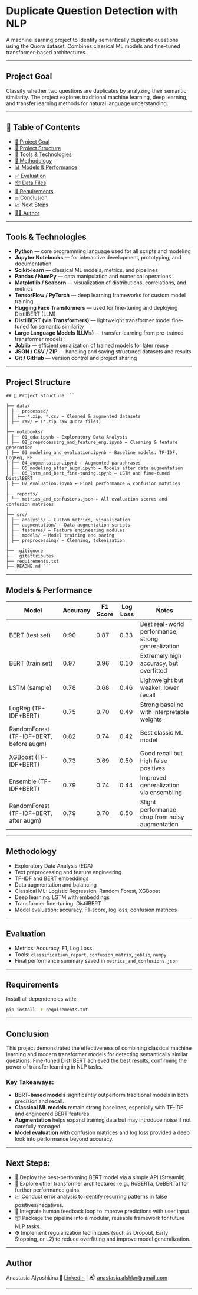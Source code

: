 # Duplicate Question Detection with NLP

A machine learning project to identify semantically duplicate questions using the Quora dataset. Combines classical ML models and fine-tuned transformer-based architectures.

---

## Project Goal

Classify whether two questions are duplicates by analyzing their semantic similarity. The project explores traditional machine learning, deep learning, and transfer learning methods for natural language understanding.

---

## 📑 Table of Contents

- [🎯 Project Goal](#project-goal)
- [📁 Project Structure](#project-structure)
- [🧰 Tools & Technologies](#tools--technologies)
- [🧪 Methodology](#methodology)
- [📊 Models & Performance](#models--performance)
- [✅ Evaluation](#evaluation)
- [📦 Data Files](#project-structure)
- [📜 Requirements](#requirements)
- [🔚 Conclusion](#conclusion)
- [📈 Next Steps](#next-steps)
- [👩‍💻 Author](#author)

---

## Tools & Technologies

- **Python** — core programming language used for all scripts and modeling
- **Jupyter Notebooks** — for interactive development, prototyping, and documentation
- **Scikit-learn** — classical ML models, metrics, and pipelines
- **Pandas / NumPy** — data manipulation and numerical operations
- **Matplotlib / Seaborn** — visualization of distributions, correlations, and metrics
- **TensorFlow / PyTorch** — deep learning frameworks for custom model training
- **Hugging Face Transformers** — used for fine-tuning and deploying DistilBERT (LLM)
- **DistilBERT (via Transformers)** — lightweight transformer model fine-tuned for semantic similarity
- **Large Language Models (LLMs)** — transfer learning from pre-trained transformer models
- **Joblib** — efficient serialization of trained models for later reuse
- **JSON / CSV / ZIP** — handling and saving structured datasets and results
- **Git / GitHub** — version control and project sharing

---

## Project Structure

<pre lang="markdown"><code>## 📁 Project Structure ``` 
  
├── data/
│ ├── processed/
│ │ ├── *.zip, *.csv ← Cleaned & augmented datasets
│ ├── raw/ ← (*.zip raw Quora files)
│
├── notebooks/
│ ├── 01_eda.ipynb ← Exploratory Data Analysis
│ ├── 02_preprocessing_and_feature_eng.ipynb ← Cleaning & feature generation
│ ├── 03_modeling_and_evaluation.ipynb ← Baseline models: TF-IDF, LogReg, RF
│ ├── 04_augmentation.ipynb ← Augmented paraphrases
│ ├── 05_modeling_after_augm.ipynb ← Models after data augmentation
│ ├── 06_lstm_and_bert_fine-tuning.ipynb ← LSTM and fine-tuned DistilBERT
│ ├── 07_evaluation.ipynb ← Final performance & confusion matrices
│
├── reports/
│ └── metrics_and_confusions.json ← All evaluation scores and confusion matrices
│
├── src/
│ ├── analysis/ ← Custom metrics, visualization
│ ├── augmentation/ ← Data augmentation scripts
│ ├── features/ ← Feature engineering modules
│ ├── models/ ← Model training and saving
│ ├── preprocessing/ ← Cleaning, tokenization
│
├── .gitignore
├── .gitattributes
├── requirements.txt
├── README.md ``` </code></pre>

---

## Models & Performance

| **Model**                                  | **Accuracy** | **F1 Score** | **Log Loss** | **Notes**                                                |
|-------------------------------------------|--------------|--------------|--------------|-----------------------------------------------------------|
| BERT (test set)                            | 0.90         | 0.87         | 0.33         | Best real-world performance, strong generalization        |
| BERT (train set)                           | 0.97         | 0.96         | 0.10         | Extremely high accuracy, but overfitted                   |
| LSTM (sample)                              | 0.78         | 0.68         | 0.46         | Lightweight but weaker, lower recall                     |
| LogReg (TF-IDF+BERT)                       | 0.75         | 0.70         | 0.49         | Strong baseline with interpretable weights               |
| RandomForest (TF-IDF+BERT, before augm)    | 0.82         | 0.74         | 0.42         | Best classic ML model                                    |
| XGBoost (TF-IDF+BERT)                      | 0.73         | 0.69         | 0.50         | Good recall but high false positives                     |
| Ensemble (TF-IDF+BERT)                     | 0.79         | 0.74         | 0.44         | Improved generalization via ensembling                   |
| RandomForest (TF-IDF+BERT, after augm)     | 0.79         | 0.70         | 0.50         | Slight performance drop from noisy augmentation          |

---

## Methodology

- Exploratory Data Analysis (EDA)
- Text preprocessing and feature engineering
- TF-IDF and BERT embeddings
- Data augmentation and balancing
- Classical ML: Logistic Regression, Random Forest, XGBoost
- Deep learning: LSTM with embeddings
- Transformer fine-tuning: DistilBERT
- Model evaluation: accuracy, F1-score, log loss, confusion matrices

---

## Evaluation

- Metrics: Accuracy, F1, Log Loss
- Tools: `classification_report`, `confusion_matrix`, `joblib`, `numpy`
- Final performance summary saved in `metrics_and_confusions.json`

---

## Requirements

Install all dependencies with:

```bash
pip install -r requirements.txt
```
---

## Conclusion

This project demonstrated the effectiveness of combining classical machine learning and modern transformer models for detecting semantically similar questions. Fine-tuned DistilBERT achieved the best results, confirming the power of transfer learning in NLP tasks.

### Key Takeaways:

- **BERT-based models** significantly outperform traditional models in both precision and recall.
- **Classical ML models** remain strong baselines, especially with TF-IDF and engineered BERT features.
- **Augmentation** helps expand training data but may introduce noise if not carefully managed.
- **Model evaluation** with confusion matrices and log loss provided a deep look into performance beyond accuracy.

---
## Next Steps:

- 📌 Deploy the best-performing BERT model via a simple API (Streamlit).
- 🧪 Explore other transformer architectures (e.g., RoBERTa, DeBERTa) for further performance gains.
- 📈 Conduct error analysis to identify recurring patterns in false positives/negatives.
- 💬 Integrate human feedback loop to improve predictions with user input.
- 📦 Package the pipeline into a modular, reusable framework for future NLP tasks.
-  ⚙️ Implement regularization techniques (such as Dropout, Early Stopping, or L2) to reduce overfitting and improve model generalization.

---

## Author

Anastasia Alyoshkina
🔗 [LinkedIn]([https://www.linkedin.com/in/your-link](https://www.linkedin.com/in/anastasiia-alyoshkina-68ba5929a/)) | 📬 anastasia.alshkn@gmail.com

---

